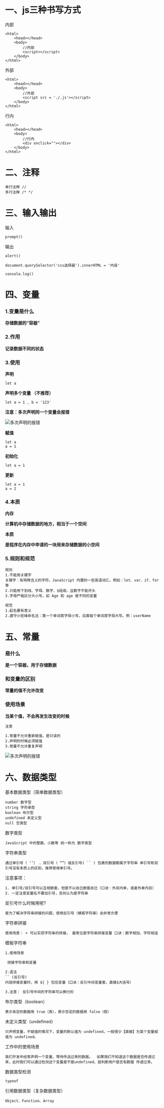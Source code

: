 # 一、js三种书写方式

内部

```
<html>
	<head></head>
	<body>
		//内部
		<script></script>
	</body>
</html>
```

外部

```
<html>
	<head></head>
	<body>
		//外部
		<script src = './.js'></script>
	</body>
</html>
```

行内

```
<html>
	<head></head>
	<body>
		//行内
		<div onclick=""></div>
	</body>
</html>
```

# 二、注释

```
单行注释 //
多行注释 /* */
```

# 三、输入输出

输入

```
prompt()
```

输出

```
alert()
```

```
document.querySelector('css选择器').innerHTML = '内容'
```

```
console.log()
```



# 四、变量

### 1.变量是什么

**存储数据的“容器”**

### 2.作用

**记录数据不同的状态**

### 3.使用

**声明**

```
let a
```

**声明多个变量 （不推荐）**

```
let a = 1 , b = '123'
```

**注意：多次声明同一个变量会报错**

![多次声明的报错](D:\heima\javascript\图片\多次声明的报错.png)

**赋值**

```
let a 
a = 1
```

**初始化**

```
let a = 1
```

**更新**

```
let a = 1
a = 2
```

### 4.本质

**内存**

**计算机中存储数据的地方，相当于一个空间**

**本质**

**是程序在内存中申请的一块用来存储数据的小空间**

### 5.规则和规范

```
规则
1.不能用关键字 
关键字：有特殊含义的字符，JavaScript 内置的一些英语词汇。例如：let、var、if、for等
2.只能用下划线、字母、数字、$组成，且数字不能开头 
3.字母严格区分大小写，如 Age 和 age 是不同的变量
```

```
规范
1.起名要有意义 
2.遵守小驼峰命名法：第一个单词首字母小写，后面每个单词首字母大写。例：userName
```

# 五、常量

### 是什么

**是一个容器，用于存储数据**

### 和变量的区别

**常量的值不允许改变**

### 使用场景

**当某个值，不会再发生改变的时候**

```
注意 

1.常量不允许重新赋值，是只读的
2.声明的时候必须赋值
3.常量不允许重复声明
```

![多次声明的报错](D:\heima\javascript\图片\多次声明的报错.png)

# 六、数据类型

基本数据类型（简单数据类型）

```
number 数字型
string 字符串型
boolean 布尔型
undefined 未定义型
null 空类型
```

数字类型

```
JavaScript 中的整数、小数等 统一称为 数字类型
```

字符串类型

```
通过单引号（ ‘’） 、双引号（ “”）或反引号( `` ) 包裹的数据都属于字符串 单引号和双引号没有本质上的区别，推荐使用单引号。
```

注意事项： 

```
1. 单引号/双引号可以互相嵌套，但是不以自已嵌套自已（口诀：外双内单，或者外单内双） 2. 一定注意变量名不要加引号，否则认为是字符串
```

反引号什么时候用呢? 

```
是为了解决字符串拼接的问题，使用反引号（模板字符串）会非常方便
```

字符串拼接 

```
使用场景： + 可以实现字符串的拼接， 最常见是字符串拼接变量 口诀：数字相加，字符相连
```

模板字符串

```
1.使用场景 

 拼接字符串和变量 

2.语法 
`` (反引号) 
内容拼接变量时，用 ${ } 包住变量（口诀：反引中间变量套，直接$大括号）

3.注意： 反引号中间的字符串可以换行的
```

布尔类型（boolean）

```
表示肯定的数据用 true（真），表示否定的数据用 false（假）
```

未定义类型（undefined）

```
只声明变量，不赋值的情况下，变量的默认值为 undefined，一般很少【直接】为某个变量赋值为 undefined。
```

工作中的使用场景

```
我们开发中经常声明一个变量，等待传送过来的数据。  如果我们不知道这个数据是否传递过来，此时我们可以通过检测这个变量是不是undefined，就判断用户是否有数据 传递过来。
```

数据类型检测

```
typeof
```

引用数据类型（复杂数据类型）

```
Object、Function、Array
```

